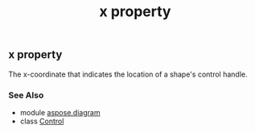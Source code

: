 ﻿---
title: x property
second_title: Aspose.Diagram for Python via .NET API References
description: 
type: docs
weight: 100
url: /python-net/aspose.diagram/control/x/
is_root: false
---

## x property


The x-coordinate that indicates the location of a shape's control handle.

### See Also
* module [aspose.diagram](../../)
* class [Control](/diagram/python-net/aspose.diagram/control)
